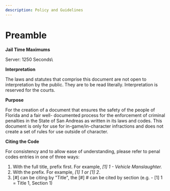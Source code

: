 ```yaml
---
description: Policy and Guidelines
---
```


# Preamble



**Jail Time Maximums**

Server: 1250 Seconds\


**Interpretation**

The laws and statutes that comprise this document are not open to interpretation by the public. They are to be read literally. Interpretation is reserved for the courts.&#x20;

**Purpose**

For the creation of a document that ensures the safety of the people of Florida and a fair well- documented process for the enforcement of criminal penalties in the State of San Andreas as written in its laws and codes. This document is only for use for in-game/in-character infractions and does not create a set of rules for use outside of character.&#x20;

**Citing the Code**

For consistency and to allow ease of understanding, please refer to penal codes entries in one of three ways:

1. With the full title, prefix first. For example, _\[1] 1 - Vehicle Manslaughter._
2. With the prefix. For example, _\[1] 1 or \[1] 2_.
3. \[#] can be citing by "Title", the \[#] # can be cited by section (e.g. - \[1] 1 = Title 1, Section 1)
